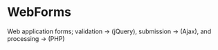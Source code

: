 # WebForms
Web application forms; validation -> (jQuery), submission -> (Ajax), and processing -> (PHP)
